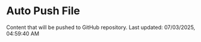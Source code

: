 # Auto Push File

Content that will be pushed to GitHub repository.
Last updated: 07/03/2025, 04:59:40 AM